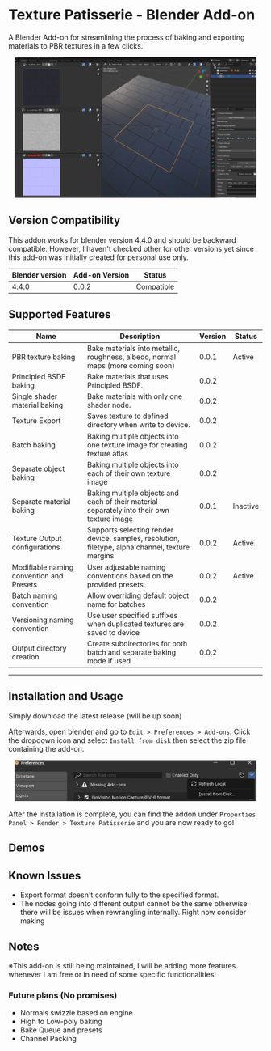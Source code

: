 # Texture Patisserie - Blender Add-on

A Blender Add-on for streamlining the process of baking and exporting materials to PBR textures in a few clicks.

<p align="center">
    <img src="images/bake_screen.png" width="480">
</p>

## Version Compatibility
This addon works for blender version 4.4.0 and should be backward compatible. 
However, I haven't checked other for other versions yet since this add-on was initially created for personal use only. 

|Blender version| Add-on Version | Status| 
| ---- | --- | ---- |
|4.4.0 | 0.0.2 | Compatible |

## Supported Features 

|Name| Description | Version | Status| 
|---|---|---|---|
| PBR texture baking | Bake materials into metallic, roughness, albedo, normal maps (more coming soon) | 0.0.1 | Active | 
| Principled BSDF baking | Bake materials that uses Principled BSDF. | 0.0.2  |   |
| Single shader material baking | Bake materials with only one shader node.  |  0.0.2 |   | 
| Texture Export | Saves texture to defined directory when write to device. | 0.0.2 | |
| Batch baking | Baking multiple objects into one texture image for creating texture atlas | 0.0.2 | | 
| Separate object baking | Baking multiple objects into each of their own texture image | 0.0.2 | |
| Separate material baking | Baking multiple objects and each of their material separately into their own texture image | 0.0.1 | Inactive | 
| Texture Output configurations | Supports selecting render device, samples, resolution, filetype, alpha channel, texture margins | 0.0.2 | Active |   
| Modifiable naming convention and Presets | User adjustable naming conventions based on the provided presets. | 0.0.2 | Active |
| Batch naming convention | Allow overriding default object name for batches | 0.0.2 | |
| Versioning naming convention | Use user specified suffixes when duplicated textures are saved to device | 0.0.2 ||
| Output directory creation | Create subdirectories for both batch and separate baking mode if used | 0.0.2 | |
-------
## Installation and Usage
Simply download the latest release (will be up soon)

Afterwards, open blender and go to `Edit > Preferences > Add-ons`. Click the dropdown icon and select `Install from disk` then select the zip file containing the add-on.

<p align="center">
    <img src="images/install_process.png" width="480">
</p>

After the installation is complete, you can find the addon under `Properties Panel > Render > Texture Patisserie` and you are now ready to go!

## Demos

## Known Issues 
- Export format doesn't conform fully to the specified format.
- The nodes going into different output cannot be the same otherwise there will be issues when rewrangling internally. Right now consider making 

## Notes

※This add-on is still being maintained, I will be adding more features whenever I am free or in need of some specific functionalities!

### Future plans (No promises)
- Normals swizzle based on engine
- High to Low-poly baking
- Bake Queue and presets
- Channel Packing 